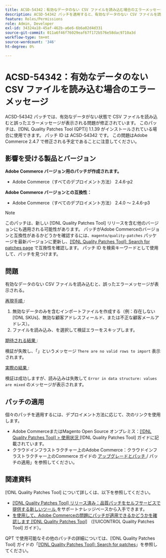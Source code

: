 ```yaml
---
title: ACSD-54342：有効なデータのない CSV ファイルを読み込む場合のエラーメッセージ
description: ACSD-54342 パッチを適用すると、有効なデータのない CSV ファイルを読み込む際に誤ったエラーメッセージが発生するAdobe Commerceの問題を修正できます。
feature: Roles/Permissions
role: Admin, Developer
exl-id: 34324a18-45af-462b-a6e6-6b6a02d4d331
source-git-commit: 011a6f46f76029eaf67f172b576e58dac9710a3d
workflow-type: tm+mt
source-wordcount: '346'
ht-degree: 0%

---
```


# ACSD-54342：有効なデータのない CSV ファイルを読み込む場合のエラーメッセージ

ACSD-54342 パッチでは、有効なデータがない状態で CSV ファイルを読み込むと誤ったエラーメッセージが表示される問題が修正されています。 このパッチは、[!DNL Quality Patches Tool (QPT)] 1.1.39 がインストールされている場合に使用できます。 パッチ ID は ACSD-54342 です。 この問題はAdobe Commerce 2.4.7 で修正される予定であることに注意してください。

## 影響を受ける製品とバージョン

**Adobe Commerce バージョン用のパッチが作成されます。**

* Adobe Commerce（すべてのデプロイメント方法） 2.4.6-p2

**Adobe Commerce バージョンとの互換性：**

* Adobe Commerce（すべてのデプロイメント方法） 2.4.0 ～ 2.4.6-p3

>[!NOTE]
>
>このパッチは、新しい [!DNL Quality Patches Tool] リリースを含む他のバージョンにも適用される可能性があります。 パッチがAdobe Commerceのバージョンと互換性があるかどうかを確認するには、`magento/quality-patches` パッケージを最新バージョンに更新し、[[!DNL Quality Patches Tool]: Search for patches page](https://experienceleague.adobe.com/tools/commerce-quality-patches/index.html?lang=ja) で互換性を確認します。 パッチ ID を検索キーワードとして使用して、パッチを見つけます。

## 問題

有効なデータのない CSV ファイルを読み込むと、誤ったエラーメッセージが表示される。

<u> 再現手順 </u>:

1. 無効なデータのみを含むインポートファイルを作成する（例：存在しない [!DNL SKUs]、無効な顧客アドレスフィールド、または不正な顧客メールアドレス）。
1. ファイルを読み込み、を選択して検証エラーをスキップします。

<u> 期待される結果 </u>:

検証が失敗し、「」というメッセージ `There are no valid rows to import` 表示されます。

<u> 実際の結果 </u>:

検証は成功しますが、読み込みは失敗して `Error in data structure: values are mixed` のメッセージが表示されます。

## パッチの適用

個々のパッチを適用するには、デプロイメント方法に応じて、次のリンクを使用します。

* Adobe CommerceまたはMagento Open Source オンプレミス：[[!DNL Quality Patches Tool] > 使用状況 ](/help/tools/quality-patches-tool/usage.md) [!DNL Quality Patches Tool] ガイドに記載されています。
* クラウドインフラストラクチャー上のAdobe Commerce：クラウドインフラストラクチャー上のCommerce ガイドの [ アップグレードとパッチ ](https://experienceleague.adobe.com/docs/commerce-cloud-service/user-guide/develop/upgrade/apply-patches.html?lang=ja)/ パッチの適用」を参照してください。

## 関連資料

[!DNL Quality Patches Tool] について詳しくは、以下を参照してください。

* [[!DNL Quality Patches Tool]  リリース済み：品質パッチをセルフサービスで提供する新しいツール ](https://experienceleague.adobe.com/ja/docs/commerce-operations/tools/quality-patches-tool/quality-patches-tool-to-self-serve-quality-patches) をサポートナレッジベースから入手できます。
* [ を使用して、Adobe Commerceの問題にパッチが適用できるかどうかを確認します  [!DNL Quality Patches Tool]](/help/tools/quality-patches-tool/patches-available-in-qpt/check-patch-for-magento-issue-with-magento-quality-patches.md) （[!UICONTROL Quality Patches Tool] ガイド）。


QPT で使用可能なその他のパッチの詳細については、[!DNL Quality Patches Tool] ガイドの「[[!DNL Quality Patches Tool]: Search for patches](https://experienceleague.adobe.com/tools/commerce-quality-patches/index.html?lang=ja)」を参照してください。
